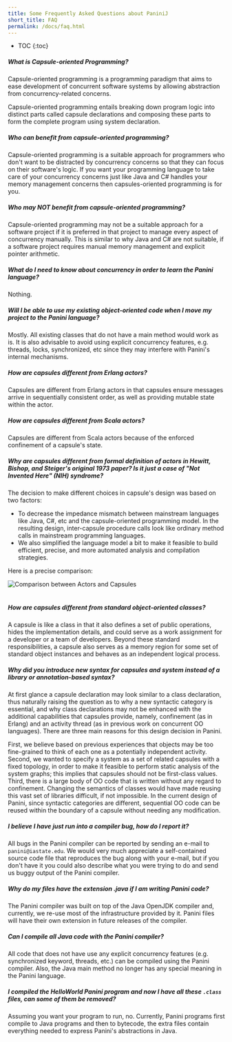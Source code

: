 ```yaml
---
title: Some Frequently Asked Questions about PaniniJ
short_title: FAQ
permalink: /docs/faq.html
---
```


* TOC
{:toc}

##### What is Capsule-oriented Programming?

Capsule-oriented programming is a programming paradigm that aims to ease
development of concurrent software systems by allowing abstraction from
concurrency-related concerns.

Capsule-oriented programming entails breaking down program logic into distinct
parts called capsule declarations and composing these parts to form the complete
program using system declaration.


##### Who can benefit from capsule-oriented programming?

Capsule-oriented programming is a suitable approach for programmers who don't
want to be distracted by concurrency concerns so that they can focus on their
software's logic. If you want your programming language to take care of your
concurrency concerns just like Java and C# handles your memory management
concerns then capsules-oriented programming is for you.

##### Who may NOT benefit from capsule-oriented programming?

Capsule-oriented programming may not be a suitable approach for a software
project if it is preferred in that project to manage every aspect of concurrency
manually. This is similar to why Java and C# are not suitable, if a software
project requires manual memory management and explicit pointer arithmetic.


##### What do I need to know about concurrency in order to learn the Panini language?

Nothing.


##### Will I be able to use my existing object-oriented code when I move my project to the Panini language?

Mostly. All existing classes that do not have a main method would work as is. It
is also advisable to avoid using explicit concurrency features, e.g. threads,
locks, synchronized, etc since they may interfere with Panini's internal
mechanisms.


##### How are capsules different from Erlang actors?

Capsules are different from Erlang actors in that capsules ensure messages arrive in sequentially consistent order, as well as providing mutable state within the actor.


##### How are capsules different from Scala actors?

Capsules are different from Scala actors because of the enforced confinement of
a capsule's state.

##### Why are capsules different from formal definition of actors in Hewitt, Bishop, and Steiger's original 1973 paper? Is it just a case of "Not Invented Here" (NIH) syndrome?

The decision to make different choices in capsule's design was based on two
factors:

- To decrease the impedance mismatch between mainstream languages like Java, C#,
  etc and the capsule-oriented programming model. In the resulting design,
  inter-capsule procedure calls look like ordinary method calls in mainstream
  programming languages.
- We also simplified the language model a bit to make it feasible to build
  efficient, precise, and more automated analysis and compilation strategies.

Here is a precise comparison:

<div class="row">
<div class="col-md-8 offset-md-2">
<img src="/img/actor_difference.png"
     class="img-fluid"
     alt="Comparison between Actors and Capsules">
</div>
</div>
<br />



##### How are capsules different from standard object-oriented classes?

A capsule is like a class in that it also defines a set of public operations,
hides the implementation details, and could serve as a work assignment for a
developer or a team of developers. Beyond these standard responsibilities, a
capsule also serves as a memory region for some set of standard object instances
and behaves as an independent logical process.


##### Why did you introduce new syntax for capsules and system instead of a library or annotation-based syntax?

At first glance a capsule declaration may look similar to a class declaration,
thus naturally raising the question as to why a new syntactic category is
essential, and why class declarations may not be enhanced with the additional
capabilities that capsules provide, namely, confinement (as in Erlang) and an
activity thread (as in previous work on concurrent OO languages). There are
three main reasons for this design decision in Panini.

First, we believe based on previous experiences that objects may be too
fine-grained to think of each one as a potentially independent activity. Second,
we wanted to specify a system as a set of related capsules with a fixed
topology, in order to make it feasible to perform static analysis of the system
graphs; this implies that capsules should not be first-class values. Third,
there is a large body of OO code that is written without any regard to
confinement. Changing the semantics of classes would have made reusing this vast
set of libraries difficult, if not impossible. In the current design of Panini,
since syntactic categories are different, sequential OO code can be reused
within the boundary of a capsule without needing any modification.


##### I believe I have just run into a compiler bug, how do I report it?

All bugs in the Panini compiler can be reported by sending an e-mail to
`panini@iastate.edu`. We would very much appreciate a self-contained source code
file that reproduces the bug along with your e-mail, but if you don't have it
you could also describe what you were trying to do and send us buggy output of
the Panini compiler.


##### Why do my files have the extension .java if I am writing Panini code?

The Panini compiler was built on top of the Java OpenJDK compiler and,
currently, we re-use most of the infrastructure provided by it. Panini files
will have their own extension in future releases of the compiler.


##### Can I compile all Java code with the Panini compiler?

All code that does not have use any explicit concurrency features (e.g.
synchronized keyword, threads, etc.) can be compiled using the Panini compiler.
Also, the Java main method no longer has any special meaning in the Panini
language.


##### I compiled the HelloWorld Panini program and now I have all these `.class` files, can some of them be removed?

Assuming you want your program to run, no. Currently, Panini programs first
compile to Java programs and then to bytecode, the extra files contain
everything needed to express Panini's abstractions in Java.
